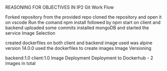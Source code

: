 REASONING FOR OBJECTIVES  IN IP2
Git Work Flow

Forked repository from the provided repo cloned the repository and open it on vscode Run the comand npm install followed by npm start on client and backend uploaded some commits installed mongoDB and started the service
Image Selection

created dockerfiles on both client and backend image used was alpine version 14.0.0 used the dockerfiles to create images
Image Versioning

backend:1.0 client:1.0
Image Deployment
Deployment to Dockerhub - 2 images in total